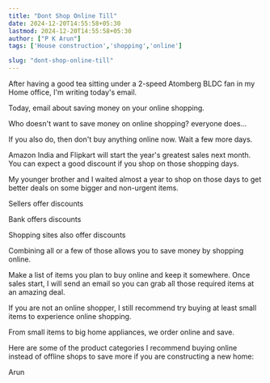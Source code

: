 ```yaml
---
title: "Dont Shop Online Till"
date: 2024-12-20T14:55:58+05:30
lastmod: 2024-12-20T14:55:58+05:30
author: ["P K Arun"]
tags: ['House construction','shopping','online']

slug: "dont-shop-online-till"
---
```


After having a good tea sitting under a 2-speed Atomberg BLDC fan in my Home office, I'm writing today's email.

Today, email about saving money on your online shopping.

Who doesn't want to save money on online shopping? everyone does…

If you also do, then don't buy anything online now. Wait a few more days.

Amazon India and Flipkart will start the year's greatest sales next month. You can expect a good discount if you shop on those shopping days.

My younger brother and I waited almost a year to shop on those days to get better deals on some bigger and non-urgent items.

Sellers offer discounts

Bank offers discounts

Shopping sites also offer discounts

Combining all or a few of those allows you to save money by shopping online.

Make a list of items you plan to buy online and keep it somewhere. Once sales start, I will send an email so you can grab all those required items at an amazing deal.

If you are not an online shopper, I still recommend try buying at least small items to experience online shopping.

From small items to big home appliances, we order online and save.

Here are some of the product categories I recommend buying online instead of offline shops to save more if you are constructing a new home:

Arun